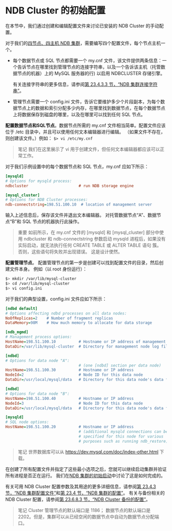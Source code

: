 # NDB Cluster 的初始配置

在本节中，我们通过创建和编辑配置文件来讨论已安装的 NDB Cluster 的手动配置。

对于我们的[四节点、四主机 NDB 集群](NDB集群安装.md#安装节点主机)，需要编写四个配置文件，每个节点主机一个。

- 每个数据节点或 SQL 节点都需要一个 my.cnf 文件，该文件提供两条信息：一个告诉节点在哪里找到管理节点的连接字符串，以及一个告诉该主机（托管数据节点的机器）上的 MySQL 服务器的行) 以启用 NDBCLUSTER 存储引擎。

  有关连接字符串的更多信息，请参阅[第 23.4.3.3 节，“NDB 集群连接字符串”](https://dev.mysql.com/doc/refman/8.0/en/mysql-cluster-connection-strings.html)。

- 管理节点需要一个 config.ini 文件，告诉它要维护多少个片段副本，为每个数据节点上的数据和索引分配多少内存，在哪里找到数据节点，在每个数据节点上将数据保存到磁盘的哪里，以及在哪里可以找到任何 SQL 节点。

**配置数据节点和SQL节点**。数据节点所需的 my.cnf 文件相当简单。配置文件应该位于 /etc 目录中，并且可以使用任何文本编辑器进行编辑。 （如果文件不存在，则创建该文件。）例如：
`$> vi /etc/my.cnf`

> 笔记
我们在这里展示了 vi 用于创建文件，但任何文本编辑器都应该可以正常工作。

对于我们示例设置中的每个数据节点和 SQL 节点，my.cnf 应如下所示：

```ini
[mysqld]
# Options for mysqld process:
ndbcluster                      # run NDB storage engine

[mysql_cluster]
# Options for NDB Cluster processes:
ndb-connectstring=198.51.100.10  # location of management server
```

输入上述信息后，保存该文件并退出文本编辑器。 对托管数据节点“A”、数据节点“B”和 SQL 节点的机器执行此操作。

> 重要
如前所示，在 my.cnf 文件的 [mysqld] 和 [mysql_cluster] 部分中使用 ndbcluster 和 ndb-connectstring 参数启动 mysqld 进程后，如果没有实际启动，就无法执行任何 CREATE TABLE 或 ALTER TABLE 语句 簇。 否则，这些语句将失败并出现错误。 这是设计使然。

**配置管理节点**。 配置管理节点的第一步是创建可以找到配置文件的目录，然后创建文件本身。 例如（以 root 身份运行）：

```bash
$> mkdir /var/lib/mysql-cluster
$> cd /var/lib/mysql-cluster
$> vi config.ini
```

对于我们的典型设置，config.ini 文件应如下所示：

```ini
[ndbd default]
# Options affecting ndbd processes on all data nodes:
NoOfReplicas=2    # Number of fragment replicas
DataMemory=98M    # How much memory to allocate for data storage

[ndb_mgmd]
# Management process options:
HostName=198.51.100.10          # Hostname or IP address of management node
DataDir=/var/lib/mysql-cluster  # Directory for management node log files

[ndbd]
# Options for data node "A":
                                # (one [ndbd] section per data node)
HostName=198.51.100.30          # Hostname or IP address
NodeId=2                        # Node ID for this data node
DataDir=/usr/local/mysql/data   # Directory for this data node's data files

[ndbd]
# Options for data node "B":
HostName=198.51.100.40          # Hostname or IP address
NodeId=3                        # Node ID for this data node
DataDir=/usr/local/mysql/data   # Directory for this data node's data files

[mysqld]
# SQL node options:
HostName=198.51.100.20          # Hostname or IP address
                                # (additional mysqld connections can be
                                # specified for this node for various
                                # purposes such as running ndb_restore)
```

> 笔记
世界数据库可以从 <https://dev.mysql.com/doc/index-other.html> 下载。

在创建了所有配置文件并指定了这些最小选项之后，您就可以继续启动集群并验证所有进程是否正在运行。 我们在[NDB 集群的初始启动](NDB集群的初始启动.md)中讨论了这是如何完成的。

有关可用 NDB Cluster 配置参数及其用途的更多详细信息，请参阅[第 23.4.3 节，“NDB 集群配置文件”](https://dev.mysql.com/doc/refman/8.0/en/mysql-cluster-config-file.html)和[第 23.4 节，“NDB 集群的配置”](https://dev.mysql.com/doc/refman/8.0/en/mysql-cluster-configuration.html)。 有关与备份相关的 NDB Cluster 配置，请参阅[第 23.6.8.3 节，“NDB Cluster 备份的配置”](https://dev.mysql.com/doc/refman/8.0/en/mysql-cluster-backup-configuration.html)。

> 笔记
Cluster 管理节点的默认端口是 1186； 数据节点的默认端口是 2202。但是，集群可以从已经空闲的数据节点中自动为数据节点分配端口。
